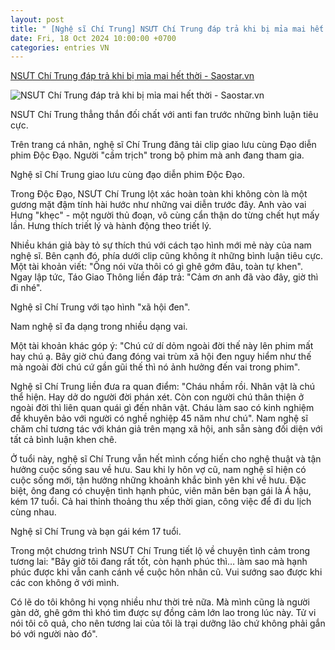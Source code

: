 ```yaml
---
layout: post
title: " [Nghệ sĩ Chí Trung] NSƯT Chí Trung đáp trả khi bị mỉa mai hết thời - Saostar.vn"
date: Fri, 18 Oct 2024 10:00:00 +0700
categories: entries VN
---
```

[NSƯT Chí Trung đáp trả khi bị mỉa mai hết thời - Saostar.vn](https://www.saostar.vn/giai-tri/nsut-chi-trung-dap-tra-khi-bi-mia-mai-het-thoi-202410180809074174.html)

![NSƯT Chí Trung đáp trả khi bị mỉa mai hết thời - Saostar.vn](https://ss-images.saostar.vn/fb1200png_2/2024/10/18/pc/1729212717896/qnc8thsuzw1-wsov8e2d062-44o7x6rdrj3.jpg/fbsscover.png)

NSƯT Chí Trung thẳng thắn đối chất với anti fan trước những bình luận tiêu cực.

Trên trang cá nhân, nghệ sĩ Chí Trung đăng tải clip giao lưu cùng Đạo diễn phim Độc Đạo. Người "cầm trịch" trong bộ phim mà anh đang tham gia.

Nghệ sĩ Chí Trung giao lưu cùng đạo diễn phim Độc Đạo.

Trong Độc Đạo, NSƯT Chí Trung lột xác hoàn toàn khi không còn là một gương mặt đậm tính hài hước như những vai diễn trước đây. Anh vào vai Hưng "khẹc" - một người thủ đoạn, vô cùng cẩn thận do từng chết hụt mấy lần. Hưng thích triết lý và hành động theo triết lý.

Nhiều khán giả bày tỏ sự thích thú với cách tạo hình mới mẻ này của nam nghệ sĩ. Bên cạnh đó, phía dưới clip cũng không ít những bình luận tiêu cực. Một tài khoản viết: "Ông nói vừa thôi có gì ghê gớm đâu, toàn tự khen". Ngay lập tức, Táo Giao Thông liền đáp trả: "Cảm ơn anh đã vào đây, giờ thì đi nhé".

Nghệ sĩ Chí Trung với tạo hình "xã hội đen".

Nam nghệ sĩ đa dạng trong nhiều dạng vai.

Một tài khoản khác góp ý: "Chú cứ dí dỏm ngoài đời thế này lên phim mất hay chú ạ. Bây giờ chú đang đóng vai trùm xã hội đen nguy hiểm như thế mà ngoài đời chú cứ gần gũi thế thì nó ảnh hưởng đến vai trong phim".

Nghệ sĩ Chí Trung liền đưa ra quan điểm: "Cháu nhầm rồi. Nhân vật là chú thể hiện. Hay dở do người đời phán xét. Còn con người chú thân thiện ở ngoài đời thì liên quan quái gì đến nhân vật. Cháu làm sao có kinh nghiệm để khuyên bảo với người có nghề nghiệp 45 năm như chú". Nam nghệ sĩ chăm chỉ tương tác với khán giả trên mạng xã hội, anh sẵn sàng đối diện với tất cả bình luận khen chê.

Ở tuổi này, nghệ sĩ Chí Trung vẫn hết mình cống hiến cho nghệ thuật và tận hưởng cuộc sống sau về hưu. Sau khi ly hôn vợ cũ, nam nghệ sĩ hiện có cuộc sống mới, tận hưởng những khoảnh khắc bình yên khi về hưu. Đặc biệt, ông đang có chuyện tình hạnh phúc, viên mãn bên bạn gái là Á hậu, kém 17 tuổi. Cả hai thỉnh thoảng thu xếp thời gian, công việc để đi du lịch cùng nhau.

Nghệ sĩ Chí Trung và bạn gái kém 17 tuổi.

Trong một chương trình NSƯT Chí Trung tiết lộ về chuyện tình cảm trong tương lai: "Bây giờ tôi đang rất tốt, còn hạnh phúc thì… làm sao mà hạnh phúc được khi vẫn canh cánh về cuộc hôn nhân cũ. Vui sướng sao được khi các con không ở với mình.

Có lẽ do tôi không hi vọng nhiều như thời trẻ nữa. Mà mình cũng là người gàn dở, ghê gớm thì khó tìm được sự đồng cảm lớn lao trong lúc này. Tử vi nói tôi cô quả, cho nên tương lai của tôi là trại dưỡng lão chứ không phải gắn bó với người nào đó".

